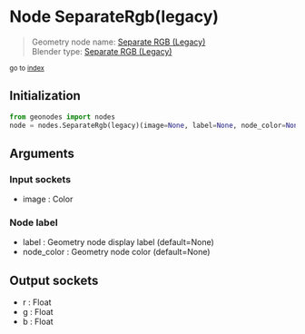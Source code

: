 
# Node SeparateRgb(legacy)

> Geometry node name: [Separate RGB (Legacy)](https://docs.blender.org/manual/en/latest/modeling/geometry_nodes/e.html)<br>
  Blender type: [Separate RGB (Legacy)](https://docs.blender.org/api/current/bpy.types.ShaderNodeSeparateRGB.html)
  
<sub>go to [index](index.md)</sub>

## Initialization

```python
from geonodes import nodes
node = nodes.SeparateRgb(legacy)(image=None, label=None, node_color=None)
```



## Arguments


### Input sockets

- image : Color

### Node label

- label : Geometry node display label (default=None)
- node_color : Geometry node color (default=None)

## Output sockets

- r : Float
- g : Float
- b : Float
